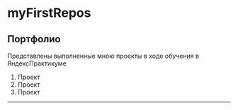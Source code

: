 # myFirstRepos
## Портфолио

Представлены выполненные мною проекты в ходе обучения в ЯндексПрактикуме
1. Проект 
2. Проект
3. Проект
___
